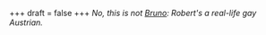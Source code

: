 
+++
draft = false
+++
_No, this is not [Bruno](http://en.wikipedia.org/wiki/Bruno_%28character%29): Robert's a real-life gay Austrian._
